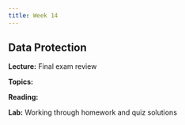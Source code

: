 ```yaml
---
title: Week 14
---
```


## Data Protection

**Lecture:** Final exam review

**Topics:** 

**Reading:**  

**Lab:** Working through homework and quiz solutions
